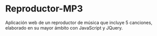 # Reproductor-MP3
Aplicación web de un reproductor de música que incluye 5 canciones, elaborado en su mayor ámbito con JavaScript y JQuery.
